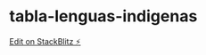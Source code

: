 # tabla-lenguas-indigenas

[Edit on StackBlitz ⚡️](https://stackblitz.com/edit/tabla-lenguas-indigenas)
